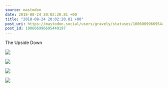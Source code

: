 ```yaml
---
source: mastodon
date: 2018-08-24 20:02:20.81 +00
title: "2018-08-24 20:02:20.81 +00"
post_uri: https://mastodon.social/users/gravely/statuses/100606996695449197
post_id: 100606996695449197
---
```

The Upside Down


![](/images/5754481.jpeg)

![](/images/5754482.jpeg)

![](/images/5754483.jpeg)

![](/images/5754484.jpeg)

